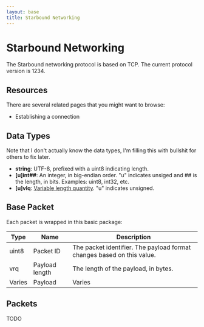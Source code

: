 ```yaml
---
layout: base
title: Starbound Networking
---
```


# Starbound Networking

The Starbound networking protocol is based on TCP. The current protocol version is 1234.

## Resources

There are several related pages that you might want to browse:

* <span class="text-danger">Establishing a connection</span>

## Data Types

<!--
    This section describes terminology that will see use for all packets below. If a new data
    type is introduced, then document it here.
-->

Note that I don't actually know the data types, I'm filling this with bullshit for others to fix later.

* **string**: UTF-8, prefixed with a uint8 indicating length.
* **[u]int##**: An integer, in big-endian order. "u" indicates unsiged and ## is the length, in bits. Examples: uint8, int32, etc.
* **[u]vlq**: [Variable length quantity](https://en.wikipedia.org/wiki/Variable-length_quantity). "u" indicates unsigned.

## Base Packet

Each packet is wrapped in this basic package:

<table class="table">
    <thead>
        <tr>
            <th>Type</th>
            <th>Name</th>
            <th>Description</th>
        </tr>
    </thead>
    <tbody>
        <tr>
            <td>uint8</td>
            <td>Packet ID</td>
            <td>The packet identifier. The payload format changes based on this value.</td>
        </tr>
        <tr>
            <td>vrq</td>
            <td>Payload length</td>
            <td>The length of the payload, in bytes.</td>
        </tr>
        <tr>
            <td>Varies</td>
            <td>Payload</td>
            <td>Varies</td>
        </tr>
    </tbody>
</table>

## Packets

TODO
